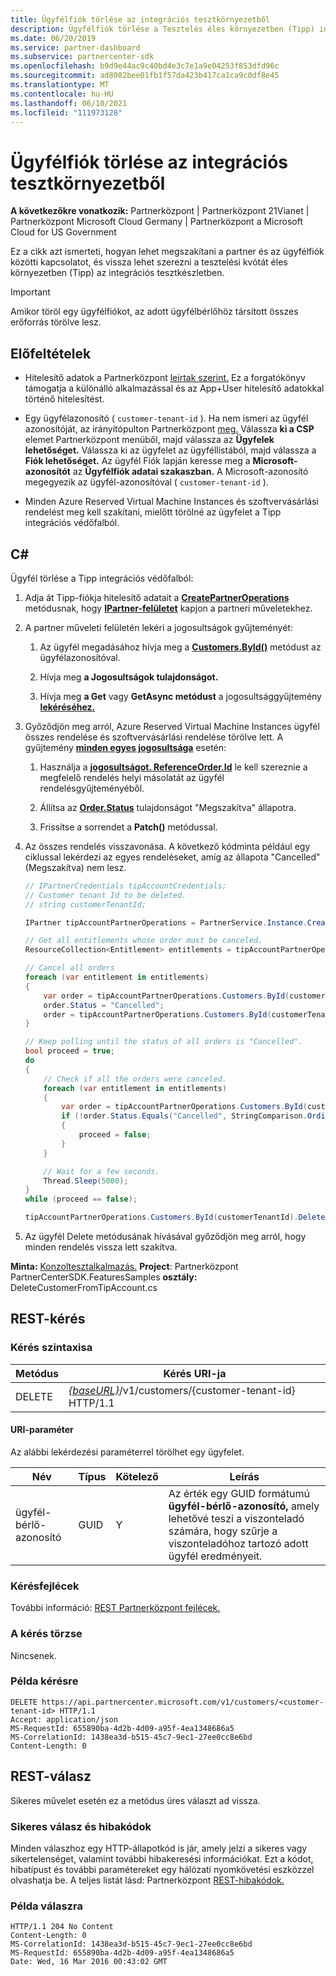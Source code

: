 ```yaml
---
title: Ügyfélfiók törlése az integrációs tesztkörnyezetből
description: Ügyfélfiók törlése a Tesztelés éles környezetben (Tipp) integrációs tesztkészletből.
ms.date: 06/20/2019
ms.service: partner-dashboard
ms.subservice: partnercenter-sdk
ms.openlocfilehash: b9d9e44ac9c40bd4e3c7e1a9e04253f853dfd96c
ms.sourcegitcommit: ad8082bee01fb1f57da423b417ca1ca9c0df8e45
ms.translationtype: MT
ms.contentlocale: hu-HU
ms.lasthandoff: 06/10/2021
ms.locfileid: "111973128"
---
```

# <a name="delete-a-customer-account-from-the-integration-sandbox"></a>Ügyfélfiók törlése az integrációs tesztkörnyezetből

**A következőkre vonatkozik:** Partnerközpont | Partnerközpont 21Vianet | Partnerközpont Microsoft Cloud Germany | Partnerközpont a Microsoft Cloud for US Government

Ez a cikk azt ismerteti, hogyan lehet megszakítani a partner és az ügyfélfiók közötti kapcsolatot, és vissza lehet szerezni a tesztelési kvótát éles környezetben (Tipp) az integrációs tesztkészletben.

> [!IMPORTANT]
> Amikor töröl egy ügyfélfiókot, az adott ügyfélbérlőhöz társított összes erőforrás törölve lesz.

## <a name="prerequisites"></a>Előfeltételek

- Hitelesítő adatok a Partnerközpont [leírtak szerint.](partner-center-authentication.md) Ez a forgatókönyv támogatja a különálló alkalmazással és az App+User hitelesítő adatokkal történő hitelesítést.

- Egy ügyfélazonosító ( `customer-tenant-id` ). Ha nem ismeri az ügyfél azonosítóját, az irányítópulton Partnerközpont [meg.](https://partner.microsoft.com/dashboard) Válassza **ki a CSP** elemet Partnerközpont menüből, majd válassza az **Ügyfelek lehetőséget.** Válassza ki az ügyfelet az ügyféllistából, majd válassza a **Fiók lehetőséget.** Az ügyfél Fiók lapján keresse meg a **Microsoft-azonosítót** az **Ügyfélfiók adatai szakaszban.** A Microsoft-azonosító megegyezik az ügyfél-azonosítóval ( `customer-tenant-id` ).

- Minden Azure Reserved Virtual Machine Instances és szoftvervásárlási rendelést meg kell szakítani, mielőtt törölné az ügyfelet a Tipp integrációs védőfalból.

## <a name="c"></a>C\#

Ügyfél törlése a Tipp integrációs védőfalból:

1. Adja át Tipp-fiókja hitelesítő adatait a [**CreatePartnerOperations**](/dotnet/api/microsoft.store.partnercenter.partnerservice.instance) metódusnak, hogy [**IPartner-felületet**](/dotnet/api/microsoft.store.partnercenter.ipartner) kapjon a partneri műveletekhez.

2. A partner műveleti felületén lekéri a jogosultságok gyűjteményét:

    1. Az ügyfél megadásához hívja meg a [**Customers.ById()**](/dotnet/api/microsoft.store.partnercenter.customers.icustomercollection.byid) metódust az ügyfélazonosítóval.

    2. Hívja meg **a Jogosultságok tulajdonságot.**

    3. Hívja meg **a Get** vagy **GetAsync metódust** a jogosultsággyűjtemény [**lekéréséhez.**](entitlement-resources.md)

3. Győződjön meg arról, Azure Reserved Virtual Machine Instances ügyfél összes rendelése és szoftvervásárlási rendelése törölve lett. A gyűjtemény [**minden egyes jogosultsága**](entitlement-resources.md) esetén:

    1. Használja a [**jogosultságot. ReferenceOrder.Id**](entitlement-resources.md#referenceorder) le kell szereznie a megfelelő [](order-resources.md#order) rendelés helyi másolatát az ügyfél rendelésgyűjteményéből.

    2. Állítsa az [**Order.Status**](order-resources.md#order) tulajdonságot "Megszakítva" állapotra.

    3. Frissítse a sorrendet a **Patch()** metódussal.

4. Az összes rendelés visszavonása. A következő kódminta például egy ciklussal lekérdezi az egyes rendeléseket, amíg az állapota "Cancelled" (Megszakítva) nem lesz.

    ``` csharp
    // IPartnerCredentials tipAccountCredentials;
    // Customer tenant Id to be deleted.
    // string customerTenantId;

    IPartner tipAccountPartnerOperations = PartnerService.Instance.CreatePartnerOperations(tipAccountCredentials);

    // Get all entitlements whose order must be canceled.
    ResourceCollection<Entitlement> entitlements = tipAccountPartnerOperations.Customers.ById(customerTenantId).Entitlements.Get();

    // Cancel all orders
    foreach (var entitlement in entitlements)
    {
        var order = tipAccountPartnerOperations.Customers.ById(customerTenantId).Orders.ById(entitlement.ReferenceOrder.Id).Get();
        order.Status = "Cancelled";
        order = tipAccountPartnerOperations.Customers.ById(customerTenantId).Orders.ById(order.Id).Patch(order);
    }

    // Keep polling until the status of all orders is "Cancelled".
    bool proceed = true;
    do
    {
        // Check if all the orders were canceled.
        foreach (var entitlement in entitlements)
        {
            var order = tipAccountPartnerOperations.Customers.ById(customerTenantId).Orders.ById(entitlement.ReferenceOrder.Id).Get();
            if (!order.Status.Equals("Cancelled", StringComparison.OrdinalIgnoreCase))
            {
                proceed = false;
            }
        }

        // Wait for a few seconds.
        Thread.Sleep(5000);
    }
    while (proceed == false);

    tipAccountPartnerOperations.Customers.ById(customerTenantId).Delete();
    ```

5. Az ügyfél Delete metódusának hívásával győződjön meg arról, hogy minden rendelés vissza lett szakítva. 

**Minta:** [Konzoltesztalkalmazás.](console-test-app.md) **Project**: Partnerközpont PartnerCenterSDK.FeaturesSamples **osztály:** DeleteCustomerFromTipAccount.cs

## <a name="rest-request"></a>REST-kérés

### <a name="request-syntax"></a>Kérés szintaxisa

| Metódus     | Kérés URI-ja                                                                            |
|------------|----------------------------------------------------------------------------------------|
| DELETE     | [*{baseURL}*](partner-center-rest-urls.md)/v1/customers/{customer-tenant-id} HTTP/1.1 |

#### <a name="uri-parameter"></a>URI-paraméter

Az alábbi lekérdezési paraméterrel törölhet egy ügyfelet.

| Név                   | Típus     | Kötelező | Leírás                                                                         |
|------------------------|----------|----------|-------------------------------------------------------------------------------------|
| ügyfél-bérlő-azonosító     | GUID     | Y        | Az érték egy GUID formátumú **ügyfél-bérlő-azonosító,** amely lehetővé teszi a viszonteladó számára, hogy szűrje a viszonteladóhoz tartozó adott ügyfél eredményeit. |

### <a name="request-headers"></a>Kérésfejlécek

További információ: [REST Partnerközpont fejlécek.](headers.md)

### <a name="request-body"></a>A kérés törzse

Nincsenek.

### <a name="request-example"></a>Példa kérésre

```http
DELETE https://api.partnercenter.microsoft.com/v1/customers/<customer-tenant-id> HTTP/1.1
Accept: application/json
MS-RequestId: 655890ba-4d2b-4d09-a95f-4ea1348686a5
MS-CorrelationId: 1438ea3d-b515-45c7-9ec1-27ee0cc8e6bd
Content-Length: 0
```

## <a name="rest-response"></a>REST-válasz

Sikeres művelet esetén ez a metódus üres választ ad vissza.

### <a name="response-success-and-error-codes"></a>Sikeres válasz és hibakódok

Minden válaszhoz egy HTTP-állapotkód is jár, amely jelzi a sikeres vagy sikertelenséget, valamint további hibakeresési információkat. Ezt a kódot, hibatípust és további paramétereket egy hálózati nyomkövetési eszközzel olvashatja be. A teljes listát lásd: Partnerközpont [REST-hibakódok.](error-codes.md)

### <a name="response-example"></a>Példa válaszra

```http
HTTP/1.1 204 No Content
Content-Length: 0
MS-CorrelationId: 1438ea3d-b515-45c7-9ec1-27ee0cc8e6bd
MS-RequestId: 655890ba-4d2b-4d09-a95f-4ea1348686a5
Date: Wed, 16 Mar 2016 00:43:02 GMT
```
